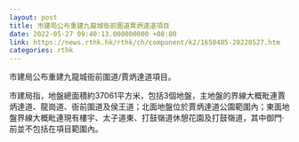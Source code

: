 ```yaml
---
layout: post
title: 市建局公布重建九龍城衙前圍道賈炳達道項目
date: 2022-05-27 09:40:13.000000000 +08:00
link: https://news.rthk.hk/rthk/ch/component/k2/1650405-20220527.htm
categories: rthk
---
```


市建局公布重建九龍城衙前圍道/賈炳達道項目。

市建局指，地盤總面積約37061平方米，包括3個地盤，主地盤的界線大概毗連賈炳達道、龍崗道、衙前圍道及侯王道；北面地盤位於賈炳達道公園範圍內；東面地盤界線大概毗連現有樓宇、太子道東、打鼓嶺道休憩花園及打鼓嶺道，其中御門‧前並不包括在項目範圍內。
